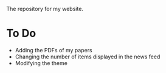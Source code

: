 The repository for my website.

# To Do
- Adding the PDFs of my papers
- Changing the number of items displayed in the news feed
- Modifying the theme